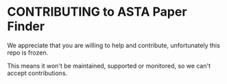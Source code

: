 # CONTRIBUTING to ASTA Paper Finder

We appreciate that you are willing to help and contribute, unfortunately this repo is frozen.

This means it won't be maintained, supported or monitored, so we can't accept contributions.
